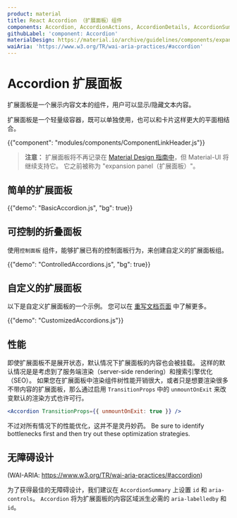```yaml
---
product: material
title: React Accordion （扩展面板）组件
components: Accordion, AccordionActions, AccordionDetails, AccordionSummary
githubLabel: 'component: Accordion'
materialDesign: https://material.io/archive/guidelines/components/expansion-panels.html
waiAria: 'https://www.w3.org/TR/wai-aria-practices/#accordion'
---
```


# Accordion 扩展面板

<p class="description">扩展面板是一个展示内容文本的组件，用户可以显示/隐藏文本内容。</p>

扩展面板是一个轻量级容器，既可以单独使用，也可以和卡片这样更大的平面相结合。

{{"component": "modules/components/ComponentLinkHeader.js"}}

> **注意：** 扩展面板将不再记录在 [Material Design 指南中](https://material.io/)，但 Material-UI 将继续支持它。 它之前被称为 "expansion panel（扩展面板）"。

## 简单的扩展面板

{{"demo": "BasicAccordion.js", "bg": true}}

## 可控制的折叠面板

使用`控制面板` 组件，能够扩展已有的控制面板行为，来创建自定义的扩展面板组。

{{"demo": "ControlledAccordions.js", "bg": true}}

## 自定义的扩展面板

以下是自定义扩展面板的一个示例。 您可以在 [重写文档页面](/material/customization/how-to-customize/) 中了解更多。

{{"demo": "CustomizedAccordions.js"}}

## 性能

即使扩展面板不是展开状态，默认情况下扩展面板的内容也会被挂载。 这样的默认情况是是考虑到了服务端渲染（server-side rendering）和搜索引擎优化（SEO）。 如果您在扩展面板中渲染组件树性能开销很大，或者只是想要渲染很多不带内容的扩展面板，那么通过启用 `TransitionProps` 中的 `unmountOnExit` 来改变默认的渲染方式也许可行。

```jsx
<Accordion TransitionProps={{ unmountOnExit: true }} />
```

不过对所有情况下的性能优化，这并不是灵丹妙药。 Be sure to identify bottlenecks first and then try out these optimization strategies.

## 无障碍设计

(WAI-ARIA: https://www.w3.org/TR/wai-aria-practices/#accordion)

为了获得最佳的无障碍设计，我们建议在 `AccordionSummary` 上设置 `id` 和 `aria-controls`。 `Accordion` 将为扩展面板的内容区域派生必需的 `aria-labelledby` 和 `id`。
